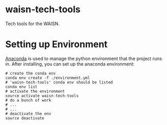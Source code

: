 # waisn-tech-tools

Tech tools for the WAISN.

# Setting up Environment

[Anaconda][] is used to manage the python environment that the project runs in. After installing, you can set up the
anaconda environment:

```
# create the conda env
conda env create -f ./environment.yml
# 'waisn-tech-tools' conda env should be listed
conda env list
# activate the environment
source activate waisn-tech-tools
# do a bunch of work
# ...
# ...
# deactivate the env
source deactivate
```

[Anaconda]: https://www.anaconda.com/
